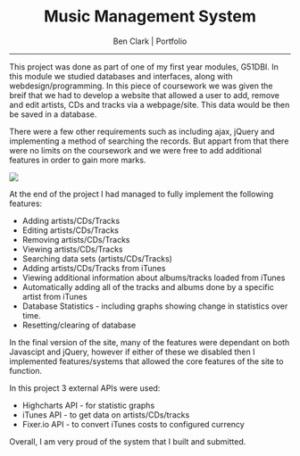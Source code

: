 <div style="text-align: center">
  <h1>Music Management System</h1>
  <p>Ben Clark | Portfolio</p>
</div>

---

This project was done as part of one of my first year modules, G51DBI. In this module we studied databases and interfaces, along with webdesign/programming. In this piece of coursework we was given the breif that we had to develop a website that allowed a user to add, remove and edit artists, CDs and tracks via a webpage/site. This data would be then be saved in a database.

There were a few other requirements such as including ajax, jQuery and implementing a method of searching the records. But appart from that there were no limits on the coursework and we were free to add additional features in order to gain more marks.

<img src="https://benclark158.github.io/docs/projects/imgs/music_ss.jpg"></img>

At the end of the project I had managed to fully implement the following features:
 * Adding artists/CDs/Tracks
 * Editing artists/CDs/Tracks
 * Removing artists/CDs/Tracks
 * Viewing artists/CDs/Tracks
 * Searching data sets (artists/CDs/Tracks)
 * Adding artists/CDs/Tracks from iTunes
 * Viewing additional information about albums/tracks loaded from iTunes
 * Automatically adding all of the tracks and albums done by a specific artist from iTunes
 * Database Statistics - including graphs showing change in statistics over time.
 * Resetting/clearing of database

In the final version of the site, many of the features were dependant on both Javascipt and jQuery, however if either of these we disabled then I implemented features/systems that allowed the core features of the site to function.

 In this project 3 external APIs were used:
  * Highcharts API - for statistic graphs
  * iTunes API - to get data on artists/CDs/tracks
  * Fixer.io API - to convert iTunes costs to configured currency

Overall, I am very proud of the system that I built and submitted.
